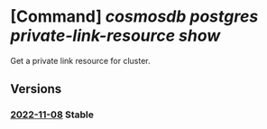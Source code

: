 # [Command] _cosmosdb postgres private-link-resource show_

Get a private link resource for cluster.

## Versions

### [2022-11-08](/Resources/mgmt-plane/L3N1YnNjcmlwdGlvbnMve30vcmVzb3VyY2Vncm91cHMve30vcHJvdmlkZXJzL21pY3Jvc29mdC5kYmZvcnBvc3RncmVzcWwvc2VydmVyZ3JvdXBzdjIve30vcHJpdmF0ZWxpbmtyZXNvdXJjZXMve30=/2022-11-08.xml) **Stable**

<!-- mgmt-plane /subscriptions/{}/resourcegroups/{}/providers/microsoft.dbforpostgresql/servergroupsv2/{}/privatelinkresources/{} 2022-11-08 -->
